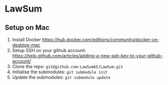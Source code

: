 # LawSum

## Setup on Mac

1. Install Docker https://hub.docker.com/editions/community/docker-ce-desktop-mac
2. Setup SSH on your github account: https://help.github.com/articles/adding-a-new-ssh-key-to-your-github-account/ 
3. Clone the repo: `git@github.com:LawSumAI/LawSum.git`
4. Initialise the submodules: `git submodule init`
5. Update the submodules: `git submodule update`